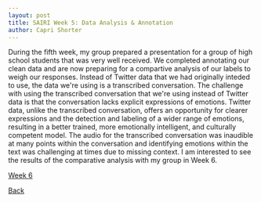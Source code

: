 ```yaml
---
layout: post
title: SAIRI Week 5: Data Analysis & Annotation
author: Capri Shorter
---
```


During the fifth week, my group prepared a presentation for a group of high school students that was very well received. 
We completed annotating our clean data and are now preparing for a compartive analysis of our labels to weigh our responses. 
Instead of Twitter data that we had originally inteded to use, the data we're using is a transcribed conversation. The challenge 
with using the transcribed conversation that we're using instead of Twitter data is that the conversation lacks explicit expressions 
of emotions. Twitter data, unlike the transcribed conversation, offers an opportunity for clearer expressions and the detection and 
labeling of a wider range of emotions, resulting in a better trained, more emotionally intelligent, and culturally competent model.
The audio for the transcribed conversation was inaudible at many points within the conversation and identifying emotions within 
the text was challenging at times due to missing context. I am interested to see the results of the comparative analysis with my
group in Week 6.

[Week 6](./week6.md)


[Back](./)

